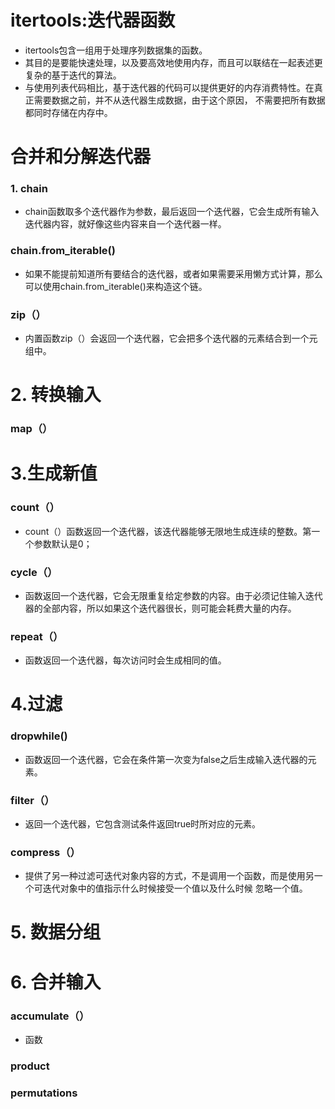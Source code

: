 # itertools:迭代器函数

* itertools包含一组用于处理序列数据集的函数。
* 其目的是要能快速处理，以及要高效地使用内存，而且可以联结在一起表述更复杂的基于迭代的算法。
* 与使用列表代码相比，基于迭代器的代码可以提供更好的内存消费特性。在真正需要数据之前，并不从迭代器生成数据，由于这个原因，
不需要把所有数据都同时存储在内存中。

# 合并和分解迭代器

### 1. chain
* chain函数取多个迭代器作为参数，最后返回一个迭代器，它会生成所有输入迭代器内容，就好像这些内容来自一个迭代器一样。

### chain.from_iterable()
* 如果不能提前知道所有要结合的迭代器，或者如果需要采用懒方式计算，那么可以使用chain.from_iterable()来构造这个链。

### zip（）
* 内置函数zip（）会返回一个迭代器，它会把多个迭代器的元素结合到一个元组中。

# 2. 转换输入

### map（）

# 3.生成新值
### count（）
* count（）函数返回一个迭代器，该迭代器能够无限地生成连续的整数。第一个参数默认是0；

### cycle（）
* 函数返回一个迭代器，它会无限重复给定参数的内容。由于必须记住输入迭代器的全部内容，所以如果这个迭代器很长，则可能会耗费大量的内存。

### repeat（）
* 函数返回一个迭代器，每次访问时会生成相同的值。

# 4.过滤
### dropwhile()
* 函数返回一个迭代器，它会在条件第一次变为false之后生成输入迭代器的元素。

### filter（）
* 返回一个迭代器，它包含测试条件返回true时所对应的元素。

### compress（）
* 提供了另一种过滤可迭代对象内容的方式，不是调用一个函数，而是使用另一个可迭代对象中的值指示什么时候接受一个值以及什么时候
忽略一个值。


# 5. 数据分组



# 6. 合并输入

### accumulate（）

* 函数

### product

### permutations

